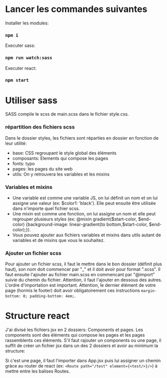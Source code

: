 # Lancer les commandes suivantes

Installer les modules:
### `npm i`

Executer sass:
### `npm run watch:sass`

Executer react:
### `npm start`


# Utiliser sass

SASS compile le scss de main.scss dans le fichier style.css.

### répartition des fichiers scss
Dans le dossier styles, les fichiers sont réparties en dossier en fonction de leur utilité:
- base: CSS regroupant le style global des éléments 
- composants: Elements qui compose les pages
- fonts: typo
- pages: les pages du site web
- utils: On y retrouvera les variables et les mixins

### Variables et mixins
- Une variable est comme une variable JS, on lui définit un nom et on lui assigne une valeur (ex: $color1: 'black'). Elle peut ensuite être utilisée dans n'importe quel fichier scss.
- Une mixin est comme une fonction, on lui assigne un nom et elle peut regrouper plusieurs styles (ex: @mixin gradient($start-color, $end-color) {background-image: linear-gradient(to bottom,$start-color, $end-color);}).
- Vous pouvez ajouter aux fichiers variables et mixins dans utils autant de variables et de mixins que vous le souhaitez.

### Ajouter un fichier scss
Pour ajouter un fichier scss, il faut le mettre dans le bon dossier (définit plus haut), son nom doit commencer par "_" et il doit avoir pour format ".scss".
Il faut ensuite l'ajouter au fichier main.scss en commencant par "@import" suivie du chemin du fichier. 
Attention, il faut l'ajouter en dessous des autres. L'ordre d'importation est important.
Attention, le dernier élément de votre page (hormis le footer) doit avoir obligatoirement ces instructions `margin-bottom: 0; padding-bottom: 4em;`.

# Structure react

J'ai divisé les fichiers jsx en 2 dossiers: Components et pages. 
Les components sont des éléments qui compose les pages et les pages rassemblents ces éléments. 
S'il faut rajouter un components ou une page, il suffit de créer un fichier jsx dans un des 2 dossiers et avoir au minimum la structure:

<!-- import React from 'react';

function test() {
    return (
        <div>
            <p>test 1</p>
        </div>
    );
}

export default test; -->

Si c'est une page, il faut l'importer dans App.jsx puis lui assigner un chemin gràce au router de react (ex: `<Route path="/test" element={<test/>}/>`) à mettre entre les balises Routes.